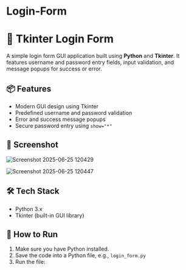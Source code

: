 # Login-Form
# 🔐 Tkinter Login Form

A simple login form GUI application built using **Python** and **Tkinter**. It features username and password entry fields, input validation, and message popups for success or error.

## 📦 Features

- Modern GUI design using Tkinter
- Predefined username and password validation
- Error and success message popups
- Secure password entry using `show="*"`

## 📸 Screenshot

![Screenshot 2025-06-25 120429](https://github.com/user-attachments/assets/03a9c68e-8b59-403a-a89f-ae0d3fc28935)

![Screenshot 2025-06-25 120447](https://github.com/user-attachments/assets/188a48c8-778b-4a8b-8f1a-6cda1a48ca6f)

## 🛠️ Tech Stack

- Python 3.x
- Tkinter (built-in GUI library)

## 🚀 How to Run

1. Make sure you have Python installed.
2. Save the code into a Python file, e.g., `login_form.py`
3. Run the file:
